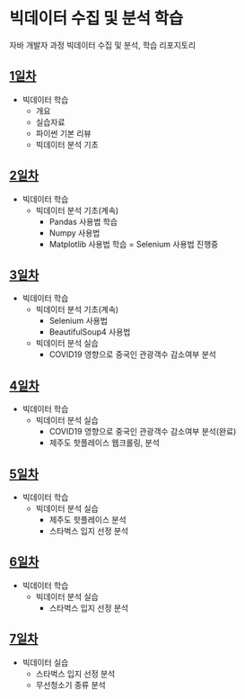 # 빅데이터 수집 및 분석 학습
자바 개발자 과정 빅데이터 수집 및 분석, 학습 리포지토리

## [1일차](https://github.com/iieunji023/bigdata-analysis-2024/blob/main/Day01.md)
- 빅데이터 학습
    - 개요
    - 실습자료
    - 파이썬 기본 리뷰
    - 빅데이터 분석 기초

## [2일차](https://github.com/iieunji023/bigdata-analysis-2024/blob/main/Day02.md)
- 빅데이터 학습
    - 빅데이터 분석 기초(계속)
        - Pandas 사용법 학습
        - Numpy 사용법
        - Matplotlib 사용법 학습
        = Selenium 사용법 진행중

## [3일차](https://github.com/iieunji023/bigdata-analysis-2024/blob/main/Day03.md)
- 빅데이터 학습
    - 빅데이터 분석 기초(계속)
        - Selenium 사용법
        - BeautifulSoup4 사용법
    - 빅데이터 분석 실습
        - COVID19 영향으로 중국인 관광객수 감소여부 분석

## [4일차](https://github.com/iieunji023/bigdata-analysis-2024/blob/main/Day04.md)
- 빅데이터 학습
    - 빅데이터 분석 실습
        - COVID19 영향으로 중국인 관광객수 감소여부 분석(완료)
        - 제주도 핫플레이스 웹크롤링, 분석

## [5일차](https://github.com/iieunji023/bigdata-analysis-2024/blob/main/Day05.md)
- 빅데이터 학습
    - 빅데이터 분석 실습
        - 제주도 핫플레이스 분석
        - 스타벅스 입지 선정 분석

## [6일차](https://github.com/iieunji023/bigdata-analysis-2024/blob/main/Day06.md)
- 빅데이터 학습
    - 빅데이터 분석 실습
        - 스타벅스 입지 선정 분석

## [7일차](https://github.com/iieunji023/bigdata-analysis-2024/blob/main/Day07.md)
- 빅데이터 실습
    - 스타벅스 입지 선정 분석
    - 무선청소기 종류 분석